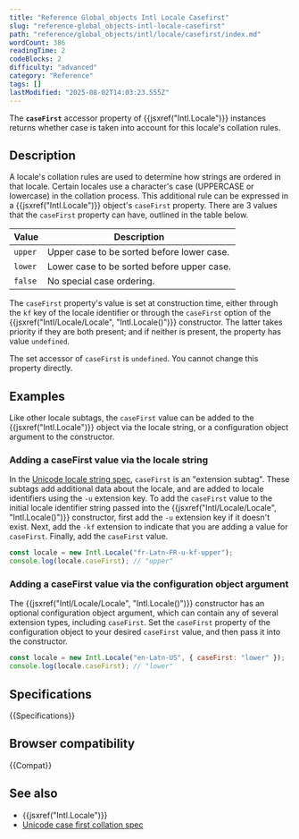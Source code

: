 ```yaml
---
title: "Reference Global_objects Intl Locale Casefirst"
slug: "reference-global_objects-intl-locale-casefirst"
path: "reference/global_objects/intl/locale/casefirst/index.md"
wordCount: 386
readingTime: 2
codeBlocks: 2
difficulty: "advanced"
category: "Reference"
tags: []
lastModified: "2025-08-02T14:03:23.555Z"
---
```



The **`caseFirst`** accessor property of {{jsxref("Intl.Locale")}} instances returns whether case is taken into account for this locale's collation rules.

## Description

A locale's collation rules are used to determine how strings are ordered in that locale. Certain locales use a character's case (UPPERCASE or lowercase) in the collation process. This additional rule can be expressed in a {{jsxref("Intl.Locale")}} object's `caseFirst` property. There are 3 values that the `caseFirst` property can have, outlined in the table below.

| Value   | Description                                |
| ------- | ------------------------------------------ |
| `upper` | Upper case to be sorted before lower case. |
| `lower` | Lower case to be sorted before upper case. |
| `false` | No special case ordering.                  |

The `caseFirst` property's value is set at construction time, either through the `kf` key of the locale identifier or through the `caseFirst` option of the {{jsxref("Intl/Locale/Locale", "Intl.Locale()")}} constructor. The latter takes priority if they are both present; and if neither is present, the property has value `undefined`.

The set accessor of `caseFirst` is `undefined`. You cannot change this property directly.

## Examples

Like other locale subtags, the `caseFirst` value can be added to the {{jsxref("Intl.Locale")}} object via the locale string, or a configuration object argument to the constructor.

### Adding a caseFirst value via the locale string

In the [Unicode locale string spec](https://www.unicode.org/reports/tr35/), `caseFirst` is an "extension subtag". These subtags add additional data about the locale, and are added to locale identifiers using the `-u` extension key. To add the `caseFirst` value to the initial locale identifier string passed into the {{jsxref("Intl/Locale/Locale", "Intl.Locale()")}} constructor, first add the `-u` extension key if it doesn't exist. Next, add the `-kf` extension to indicate that you are adding a value for `caseFirst`. Finally, add the `caseFirst` value.

```js
const locale = new Intl.Locale("fr-Latn-FR-u-kf-upper");
console.log(locale.caseFirst); // "upper"
```

### Adding a caseFirst value via the configuration object argument

The {{jsxref("Intl/Locale/Locale", "Intl.Locale()")}} constructor has an optional configuration object argument, which can contain any of several extension types, including `caseFirst`. Set the `caseFirst` property of the configuration object to your desired `caseFirst` value, and then pass it into the constructor.

```js
const locale = new Intl.Locale("en-Latn-US", { caseFirst: "lower" });
console.log(locale.caseFirst); // "lower"
```

## Specifications

{{Specifications}}

## Browser compatibility

{{Compat}}

## See also

- {{jsxref("Intl.Locale")}}
- [Unicode case first collation spec](https://github.com/unicode-org/cldr/blob/main/common/bcp47/collation.xml#L49)
